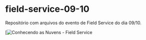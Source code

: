 # field-service-09-10
Repositório com arquivos do evento de Field Service do dia 09/10.

[![Conhecendo as Nuvens - Field Service]([https://youtu.be/k7kuQD3Zb1E)
